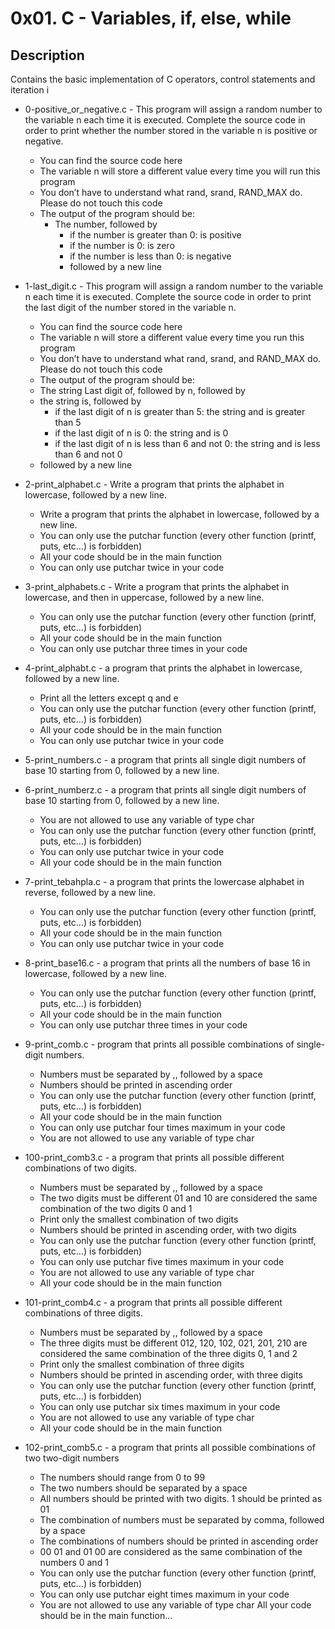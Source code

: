 #           0x01. C - Variables, if, else, while

## Description
Contains the basic implementation of C operators, control statements and iteration
i
* 0-positive_or_negative.c - This program will assign a random number to the variable n each time it is executed. Complete the source code in order to print whether the number stored in the variable n is positive or negative.

	* You can find the source code here
	* The variable n will store a different value every time you will run this program
	* You don’t have to understand what rand, srand, RAND_MAX do. Please do not touch this code
	* The output of the program should be:
		* The number, followed by
			* if the number is greater than 0: is positive
			* if the number is 0: is zero
			* if the number is less than 0: is negative
			* followed by a new line

* 1-last_digit.c - This program will assign a random number to the variable n each time it is executed. Complete the source code in order to print the last digit of the number stored in the variable n.
	* You can find the source code here
	* The variable n will store a different value every time you run this program
	* You don’t have to understand what rand, srand, and RAND_MAX do. Please do not touch this code
	* The output of the program should be:
	* The string Last digit of, followed by n, followed by
	* the string is, followed by
		* if the last digit of n is greater than 5: the string and is greater than 5
		* if the last digit of n is 0: the string and is 0
		* if the last digit of n is less than 6 and not 0: the string and is less than 6 and not 0
	* followed by a new line

* 2-print_alphabet.c - Write a program that prints the alphabet in lowercase, followed by a new line.
	* Write a program that prints the alphabet in lowercase, followed by a new line.
	* You can only use the putchar function (every other function (printf, puts, etc…) is forbidden)
	* All your code should be in the main function
	* You can only use putchar twice in your code

* 3-print_alphabets.c - Write a program that prints the alphabet in lowercase, and then in uppercase, followed by a new line.
	* You can only use the putchar function (every other function (printf, puts, etc…) is forbidden)
	* All your code should be in the main function
	* You can only use putchar three times in your code

* 4-print_alphabt.c - a program that prints the alphabet in lowercase, followed by a new line.
    *  Print all the letters except q and e
	* You can only use the putchar function (every other function (printf, puts, etc…) is forbidden)
	* All your code should be in the main function
	* You can only use putchar twice in your code

* 5-print_numbers.c - a program that prints all single digit numbers of base 10 starting from 0, followed by a new line.

* 6-print_numberz.c - a program that prints all single digit numbers of base 10 starting from 0, followed by a new line.
	* You are not allowed to use any variable of type char
	* You can only use the putchar function (every other function (printf, puts, etc…) is forbidden)
	* You can only use putchar twice in your code
	* All your code should be in the main function

* 7-print_tebahpla.c - a program that prints the lowercase alphabet in reverse, followed by a new line.
	* You can only use the putchar function (every other function (printf, puts, etc…) is forbidden)
	* All your code should be in the main function
	* You can only use putchar twice in your code

* 8-print_base16.c - a program that prints all the numbers of base 16 in lowercase, followed by a new line.
	* You can only use the putchar function (every other function (printf, puts, etc…) is forbidden)
	* All your code should be in the main function
	* You can only use putchar three times in your code

* 9-print_comb.c - program that prints all possible combinations of single-digit numbers.
	* Numbers must be separated by ,, followed by a space
	* Numbers should be printed in ascending order
	* You can only use the putchar function (every other function (printf, puts, etc…) is forbidden)
	* All your code should be in the main function
	* You can only use putchar four times maximum in your code
	* You are not allowed to use any variable of type char

* 100-print_comb3.c - a program that prints all possible different combinations of two digits.
	* Numbers must be separated by ,, followed by a space
	* The two digits must be different 01 and 10 are considered the same combination of the two digits 0 and 1
	* Print only the smallest combination of two digits
	* Numbers should be printed in ascending order, with two digits
	* You can only use the putchar function (every other function (printf, puts, etc…) is forbidden)
	* You can only use putchar five times maximum in your code
	* You are not allowed to use any variable of type char
	* All your code should be in the main function

* 101-print_comb4.c - a program that prints all possible different combinations of three digits.
	* Numbers must be separated by ,, followed by a space
	* The three digits must be different 012, 120, 102, 021, 201, 210 are considered the same combination of the three digits 0, 1 and 2
	* Print only the smallest combination of three digits
	* Numbers should be printed in ascending order, with three digits
	* You can only use the putchar function (every other function (printf, puts, etc…) is forbidden)
	* You can only use putchar six times maximum in your code
	* You are not allowed to use any variable of type char
	* All your code should be in the main function

* 102-print_comb5.c - a program that prints all possible combinations of two two-digit numbers
	* The numbers should range from 0 to 99
	* The two numbers should be separated by a space
	* All numbers should be printed with two digits. 1 should be printed as 01
	* The combination of numbers must be separated by comma, followed by a space
	* The combinations of numbers should be printed in ascending order
	* 00 01 and 01 00 are considered as the same combination of the numbers 0 and
	1
	* You can only use the putchar function (every other function (printf, puts,
				etc…) is forbidden)
	* You can only use putchar eight times maximum in your code
	* You are not allowed to use any variable of type char All your code should be in the main function...
